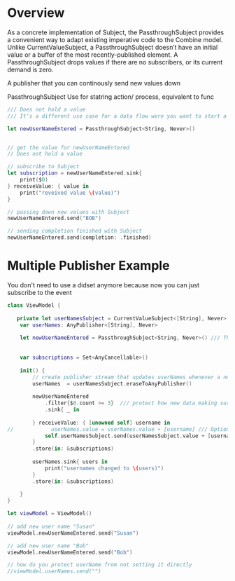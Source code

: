 # Overview 

As a concrete implementation of Subject, the PassthroughSubject provides a convenient way to adapt existing imperative code to the Combine model.
Unlike CurrentValueSubject, a PassthroughSubject doesn’t have an initial value or a buffer of the most recently-published element. A PassthroughSubject drops values if there are no subscribers, or its current demand is zero.

A publisher that you can continously send new values down 

PassthroughSubject
Use for statring action/ process, equivalent to func 

```swift
/// Does not hold a value
/// It's a different use case for a data flow were you want to start a action

let newUserNameEntered = PassthroughSubject<String, Never>()


// get the value for newUserNameEntered
// Does not hold a value

// subscribe to Subject
let subscription = newUserNameEntered.sink{
    print($0)
} receiveValue: { value in
    print("reveived value \(value)")
}

// passing down new values with Subject
newUserNameEntered.send("BOB")

// sending completion finished with Subject
newUserNameEntered.send(completion: .finished)

```

# Multiple Publisher Example

You don't need to use a didset anymore because now you can just subscribe to the event 

```swift
class ViewModel {
    
   private let userNamesSubject = CurrentValueSubject<[String], Never>(["Bill"])
    var userNames: AnyPublisher<[String], Never>
    
    let newUserNameEntered = PassthroughSubject<String, Never>() /// This is going to be used to add and change user names
    
    
    var subscriptions = Set<AnyCancellable>()
    
    init() {
        // create publisher stream that updates userNames whenever a newUserNameEntered has a new value
        userNames  = userNamesSubject.eraseToAnyPublisher()
        
        newUserNameEntered
            .filter{$0.count >= 3}  /// protect how new data making sure it has the right requirements
            .sink{ _ in
            
        } receiveValue: { [unowned self] username in
//            userNames.value = userNames.value + [username] /// Option One
            self.userNamesSubject.send(userNamesSubject.value + [username])
        }
        .store(in: &subscriptions)
        
        userNames.sink{ users in
            print("usernames changed to \(users)")
        }
        .store(in: &subscriptions)
        
    }
}

let viewModel = ViewModel()
 
// add new user name "Susan"
viewModel.newUserNameEntered.send("Susan")

// add new user name "Bob"
viewModel.newUserNameEntered.send("Bob")

// how do you protect userName from not setting it directly
//viewModel.userNames.send("")


```
